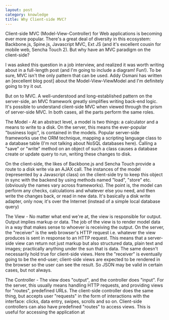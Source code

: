 ```yaml
---
layout: post
category: knowledge
title: Why Client-side MVC?
---
```


Client-side MVC (Model-View-Controller) for Web applications is becoming ever more popular. There's a great deal of diversity in this ecosystem: Backbone.js, Spine.js, Javascript MVC, Ext JS (and it's excellent cousin for mobile web, Sencha Touch 2). But why have an MVC paradigm on the client-side?

I was asked this question in a job interview, and realized it was worth writing about in a full-length post (and I'm going to include a diagram! Fun!). To be sure, MVC isn't the only pattern that can be used. Addy Osmani has written an [excellent blog post] about the Model-View-ViewModel and I'm definitely going to try it out. 

But on to MVC. A well-understood and long-established pattern on the server-side, an MVC framework greatly simplifies writing back-end logic. It's possible to understand client-side MVC when viewed through the prism of server-side MVC. In both cases, all the parts perform the same roles.

The Model - At an abstract level, a model is two things: a calculator and a means to write to a disk. On the server, this means the ever-popular "business logic", is contained in the models. Popular server-side frameworks use the ORM technique, mapping a scripting language class to a database table (I'm not talking about NoSQL databases here). Calling a "save" or "write" method on an object of such a class causes a database create or update query to run, writing these changes to disk.

On the client-side, the likes of Backbone.js and Sencha Touch provide a route to a disk write via an AJAX call. The instances of the model (represented by a Javascript class) on the client-side try to keep this object in sync with the backend by using methods named "load", "store" etc. (obviously the names vary across frameworks). The point is, the model can perform any checks, calculations and whatever else you need, and then write the changes back, or read in new data. It's basically a disk write adapter, only now, it's over the Internet (instead of a simple local database query)

The View - No matter what end we're at, the view is responsible for output. Output implies markup or data. The job of the view is to render model data in a way that makes sense to whoever is receiving the output. On the server, the "receiver" is the web browser's HTTP request i.e. whatever the view produces is sent in response to an HTTP request. This means that a server-side view can return not just markup but also structured data, plain text and images; practically anything under the sun that is data. The same doesn't necessarily hold true for client-side views. Here the "receiver" is eventually going to be the end-user; client-side views are expected to be rendered in the browser so the user can see the result. So JSON may be valid in certain cases, but not always. 

The Controller - The view does "output", and the controller does "input". For the server, this usually means handling HTTP requests, and providing views for "routes", predefined URLs. The client-side controller does the same thing, but accepts user "requests" in the form of interactions with the interface: clicks, data entry, swipes, scrolls and so on. Client-side controllers can also have predefined "routes" to access views. This is useful for accessing the application at